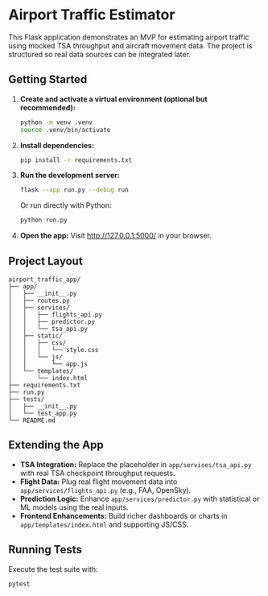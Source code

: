 # Airport Traffic Estimator

This Flask application demonstrates an MVP for estimating airport traffic using mocked TSA throughput and aircraft movement data. The project is structured so real data sources can be integrated later.

## Getting Started

1. **Create and activate a virtual environment (optional but recommended):**
   ```bash
   python -m venv .venv
   source .venv/bin/activate
   ```
2. **Install dependencies:**
   ```bash
   pip install -r requirements.txt
   ```
3. **Run the development server:**
   ```bash
   flask --app run.py --debug run
   ```
   Or run directly with Python:
   ```bash
   python run.py
   ```
4. **Open the app:**
   Visit http://127.0.0.1:5000/ in your browser.

## Project Layout

```
airport_traffic_app/
├── app/
│   ├── __init__.py
│   ├── routes.py
│   ├── services/
│   │   ├── flights_api.py
│   │   ├── predictor.py
│   │   └── tsa_api.py
│   ├── static/
│   │   ├── css/
│   │   │   └── style.css
│   │   └── js/
│   │       └── app.js
│   └── templates/
│       └── index.html
├── requirements.txt
├── run.py
├── tests/
│   ├── __init__.py
│   └── test_app.py
└── README.md
```

## Extending the App

- **TSA Integration:** Replace the placeholder in `app/services/tsa_api.py` with real TSA checkpoint throughput requests.
- **Flight Data:** Plug real flight movement data into `app/services/flights_api.py` (e.g., FAA, OpenSky).
- **Prediction Logic:** Enhance `app/services/predictor.py` with statistical or ML models using the real inputs.
- **Frontend Enhancements:** Build richer dashboards or charts in `app/templates/index.html` and supporting JS/CSS.

## Running Tests

Execute the test suite with:
```bash
pytest
```
